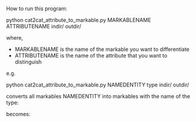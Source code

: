 How to run this program:

python cat2cat_attribute_to_markable.py MARKABLENAME ATTRIBUTENAME indir/ outdir/

where, 
* MARKABLENAME is the name of the markable you want to differentiate
* ATTRIBUTENAME is the name of the attribute that you want to distinguish

e.g.

python cat2cat_attribute_to_markable.py NAMEDENTITY type indir/ outdir/

converts all markables NAMEDENTITY into markables with the name of the type:

<NAMEDENTITY m_id="141" type="PERSON" tokenization_error="FALSE"  >
<token_anchor t_id="1452"/>
<token_anchor t_id="1453"/>
<token_anchor t_id="1454"/>
</NAMEDENTITY>

becomes:

<PERSON m_id="141">
<token_anchor t_id="1452"/>
<token_anchor t_id="1453"/>
<token_anchor t_id="1454"/>
</PERSON>

